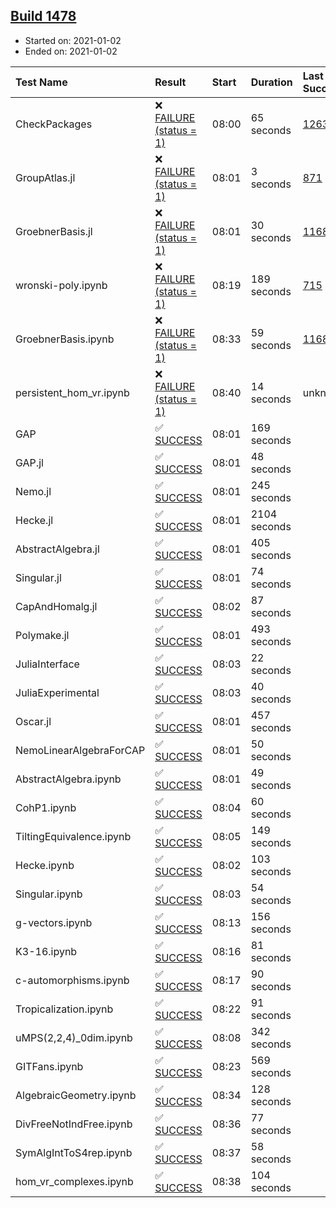 ## [Build 1478](https://oscarci.mathematik.uni-kl.de/job/oscar-stable/1478/)

* Started on: 2021-01-02
* Ended on: 2021-01-02

| Test Name    | Result | Start | Duration | Last Success | First Failure |
|:-------------|:-------|:------|:---------|:-------------|:--------------|
| CheckPackages | ❌ [FAILURE (status = 1)](https://oscarci.mathematik.uni-kl.de/job/oscar-stable/1478/artifact/logs/build-1478/CheckPackages.log) | 08:00 | 65 seconds | [1263](https://oscarci.mathematik.uni-kl.de/job/oscar-stable/1263/) | [1264](https://oscarci.mathematik.uni-kl.de/job/oscar-stable/1264/) |
| GroupAtlas.jl | ❌ [FAILURE (status = 1)](https://oscarci.mathematik.uni-kl.de/job/oscar-stable/1478/artifact/logs/build-1478/GroupAtlas.jl.log) | 08:01 | 3 seconds | [871](https://oscarci.mathematik.uni-kl.de/job/oscar-stable/871/) | [872](https://oscarci.mathematik.uni-kl.de/job/oscar-stable/872/) |
| GroebnerBasis.jl | ❌ [FAILURE (status = 1)](https://oscarci.mathematik.uni-kl.de/job/oscar-stable/1478/artifact/logs/build-1478/GroebnerBasis.jl.log) | 08:01 | 30 seconds | [1168](https://oscarci.mathematik.uni-kl.de/job/oscar-stable/1168/) | [1169](https://oscarci.mathematik.uni-kl.de/job/oscar-stable/1169/) |
| wronski-poly.ipynb | ❌ [FAILURE (status = 1)](https://oscarci.mathematik.uni-kl.de/job/oscar-stable/1478/artifact/logs/build-1478/wronski-poly.ipynb.log) | 08:19 | 189 seconds | [715](https://oscarci.mathematik.uni-kl.de/job/oscar-stable/715/) | [716](https://oscarci.mathematik.uni-kl.de/job/oscar-stable/716/) |
| GroebnerBasis.ipynb | ❌ [FAILURE (status = 1)](https://oscarci.mathematik.uni-kl.de/job/oscar-stable/1478/artifact/logs/build-1478/GroebnerBasis.ipynb.log) | 08:33 | 59 seconds | [1168](https://oscarci.mathematik.uni-kl.de/job/oscar-stable/1168/) | [1169](https://oscarci.mathematik.uni-kl.de/job/oscar-stable/1169/) |
| persistent_hom_vr.ipynb | ❌ [FAILURE (status = 1)](https://oscarci.mathematik.uni-kl.de/job/oscar-stable/1478/artifact/logs/build-1478/persistent_hom_vr.ipynb.log) | 08:40 | 14 seconds | unknown | unknown |
| GAP | ✅ [SUCCESS](https://oscarci.mathematik.uni-kl.de/job/oscar-stable/1478/artifact/logs/build-1478/GAP.log) | 08:01 | 169 seconds |  |  |
| GAP.jl | ✅ [SUCCESS](https://oscarci.mathematik.uni-kl.de/job/oscar-stable/1478/artifact/logs/build-1478/GAP.jl.log) | 08:01 | 48 seconds |  |  |
| Nemo.jl | ✅ [SUCCESS](https://oscarci.mathematik.uni-kl.de/job/oscar-stable/1478/artifact/logs/build-1478/Nemo.jl.log) | 08:01 | 245 seconds |  |  |
| Hecke.jl | ✅ [SUCCESS](https://oscarci.mathematik.uni-kl.de/job/oscar-stable/1478/artifact/logs/build-1478/Hecke.jl.log) | 08:01 | 2104 seconds |  |  |
| AbstractAlgebra.jl | ✅ [SUCCESS](https://oscarci.mathematik.uni-kl.de/job/oscar-stable/1478/artifact/logs/build-1478/AbstractAlgebra.jl.log) | 08:01 | 405 seconds |  |  |
| Singular.jl | ✅ [SUCCESS](https://oscarci.mathematik.uni-kl.de/job/oscar-stable/1478/artifact/logs/build-1478/Singular.jl.log) | 08:01 | 74 seconds |  |  |
| CapAndHomalg.jl | ✅ [SUCCESS](https://oscarci.mathematik.uni-kl.de/job/oscar-stable/1478/artifact/logs/build-1478/CapAndHomalg.jl.log) | 08:02 | 87 seconds |  |  |
| Polymake.jl | ✅ [SUCCESS](https://oscarci.mathematik.uni-kl.de/job/oscar-stable/1478/artifact/logs/build-1478/Polymake.jl.log) | 08:01 | 493 seconds |  |  |
| JuliaInterface | ✅ [SUCCESS](https://oscarci.mathematik.uni-kl.de/job/oscar-stable/1478/artifact/logs/build-1478/JuliaInterface.log) | 08:03 | 22 seconds |  |  |
| JuliaExperimental | ✅ [SUCCESS](https://oscarci.mathematik.uni-kl.de/job/oscar-stable/1478/artifact/logs/build-1478/JuliaExperimental.log) | 08:03 | 40 seconds |  |  |
| Oscar.jl | ✅ [SUCCESS](https://oscarci.mathematik.uni-kl.de/job/oscar-stable/1478/artifact/logs/build-1478/Oscar.jl.log) | 08:01 | 457 seconds |  |  |
| NemoLinearAlgebraForCAP | ✅ [SUCCESS](https://oscarci.mathematik.uni-kl.de/job/oscar-stable/1478/artifact/logs/build-1478/NemoLinearAlgebraForCAP.log) | 08:01 | 50 seconds |  |  |
| AbstractAlgebra.ipynb | ✅ [SUCCESS](https://oscarci.mathematik.uni-kl.de/job/oscar-stable/1478/artifact/logs/build-1478/AbstractAlgebra.ipynb.log) | 08:01 | 49 seconds |  |  |
| CohP1.ipynb | ✅ [SUCCESS](https://oscarci.mathematik.uni-kl.de/job/oscar-stable/1478/artifact/logs/build-1478/CohP1.ipynb.log) | 08:04 | 60 seconds |  |  |
| TiltingEquivalence.ipynb | ✅ [SUCCESS](https://oscarci.mathematik.uni-kl.de/job/oscar-stable/1478/artifact/logs/build-1478/TiltingEquivalence.ipynb.log) | 08:05 | 149 seconds |  |  |
| Hecke.ipynb | ✅ [SUCCESS](https://oscarci.mathematik.uni-kl.de/job/oscar-stable/1478/artifact/logs/build-1478/Hecke.ipynb.log) | 08:02 | 103 seconds |  |  |
| Singular.ipynb | ✅ [SUCCESS](https://oscarci.mathematik.uni-kl.de/job/oscar-stable/1478/artifact/logs/build-1478/Singular.ipynb.log) | 08:03 | 54 seconds |  |  |
| g-vectors.ipynb | ✅ [SUCCESS](https://oscarci.mathematik.uni-kl.de/job/oscar-stable/1478/artifact/logs/build-1478/g-vectors.ipynb.log) | 08:13 | 156 seconds |  |  |
| K3-16.ipynb | ✅ [SUCCESS](https://oscarci.mathematik.uni-kl.de/job/oscar-stable/1478/artifact/logs/build-1478/K3-16.ipynb.log) | 08:16 | 81 seconds |  |  |
| c-automorphisms.ipynb | ✅ [SUCCESS](https://oscarci.mathematik.uni-kl.de/job/oscar-stable/1478/artifact/logs/build-1478/c-automorphisms.ipynb.log) | 08:17 | 90 seconds |  |  |
| Tropicalization.ipynb | ✅ [SUCCESS](https://oscarci.mathematik.uni-kl.de/job/oscar-stable/1478/artifact/logs/build-1478/Tropicalization.ipynb.log) | 08:22 | 91 seconds |  |  |
| uMPS(2,2,4)_0dim.ipynb | ✅ [SUCCESS](https://oscarci.mathematik.uni-kl.de/job/oscar-stable/1478/artifact/logs/build-1478/uMPS-2-2-4-_0dim.ipynb.log) | 08:08 | 342 seconds |  |  |
| GITFans.ipynb | ✅ [SUCCESS](https://oscarci.mathematik.uni-kl.de/job/oscar-stable/1478/artifact/logs/build-1478/GITFans.ipynb.log) | 08:23 | 569 seconds |  |  |
| AlgebraicGeometry.ipynb | ✅ [SUCCESS](https://oscarci.mathematik.uni-kl.de/job/oscar-stable/1478/artifact/logs/build-1478/AlgebraicGeometry.ipynb.log) | 08:34 | 128 seconds |  |  |
| DivFreeNotIndFree.ipynb | ✅ [SUCCESS](https://oscarci.mathematik.uni-kl.de/job/oscar-stable/1478/artifact/logs/build-1478/DivFreeNotIndFree.ipynb.log) | 08:36 | 77 seconds |  |  |
| SymAlgIntToS4rep.ipynb | ✅ [SUCCESS](https://oscarci.mathematik.uni-kl.de/job/oscar-stable/1478/artifact/logs/build-1478/SymAlgIntToS4rep.ipynb.log) | 08:37 | 58 seconds |  |  |
| hom_vr_complexes.ipynb | ✅ [SUCCESS](https://oscarci.mathematik.uni-kl.de/job/oscar-stable/1478/artifact/logs/build-1478/hom_vr_complexes.ipynb.log) | 08:38 | 104 seconds |  |  |
